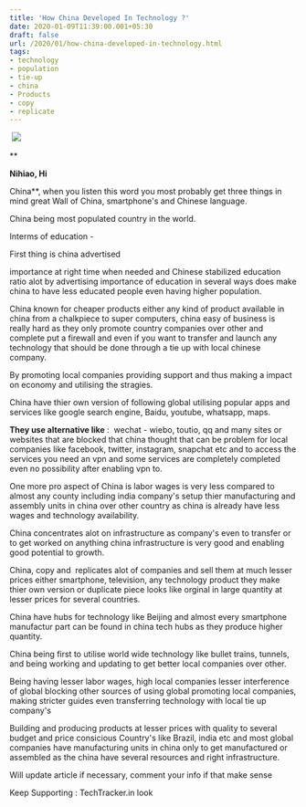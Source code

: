 ```yaml
---
title: 'How China Developed In Technology ?'
date: 2020-01-09T11:39:00.001+05:30
draft: false
url: /2020/01/how-china-developed-in-technology.html
tags: 
- technology
- population
- tie-up
- china
- Products
- copy
- replicate
---
```


 ![](https://lh3.googleusercontent.com/-dy26Wy3Qvh0/XhbDi7fnPKI/AAAAAAAAArs/mn-iwKK2VjoAzvfew8LQLsAEKAXJ8XMuQCLcBGAsYHQ/s1600/1578550151743927-0.png)

  

**

**Nihiao, Hi**

China**, when you listen this word you most probably get three things in mind great Wall of China, smartphone's and Chinese language.

  

China being most populated country in the world.

  

Interms of education - 

  

First thing is china advertised

importance at right time when needed and Chinese stabilized education ratio alot by advertising importance of education in several ways does make china to have less educated people even having higher population.

  

China known for cheaper products either any kind of product available in china from a chalkpiece to super computers, china easy of business is really hard as they only promote country companies over other and complete put a firewall and even if you want to transfer and launch any technology that should be done through a tie up with local chinese company.

  

By promoting local companies providing support and thus making a impact on economy and utilising the stragies.

  

China have thier own version of following global utilising popular apps and services like google search engine, Baidu, youtube, whatsapp, maps.

  

**They use alternative like** :  wechat - wiebo, toutio, qq and many sites or websites that are blocked that china thought that can be problem for local companies like facebook, twitter, instagram, snapchat etc and to access the services you need an vpn and some services are completely completed even no possibility after enabling vpn to.

  

One more pro aspect of China is labor wages is very less compared to almost any county including india company's setup thier manufacturing and assembly units in china over other country as china is already have less wages and technology availability.

  

China concentrates alot on infrastructure as company's even to transfer or to get worked on anything china infrastructure is very good and enabling good potential to growth.

  

China, copy and  replicates alot of companies and sell them at much lesser prices either smartphone, television, any technology product they make thier own version or duplicate piece looks like orginal in large quantity at lesser prices for several countries.

  

China have hubs for technology like Beijing and almost every smartphone manufactur part can be found in china tech hubs as they produce higher quantity.

  

China being first to utilise world wide technology like bullet trains, tunnels, and being working and updating to get better local companies over other.

  

Being having lesser labor wages, high local companies lesser interference of global blocking other sources of using global promoting local companies, making stricter guides even transferring technology with local tie up company's

  

Building and producing products at lesser prices with quality to several budget and price consicious Country's like Brazil, india etc and most global companies have manufacturing units in china only to get manufactured or assembled as the china have several resources and right infrastructure.

  

Will update article if necessary, comment your info if that make sense

  

Keep Supporting : TechTracker.in look